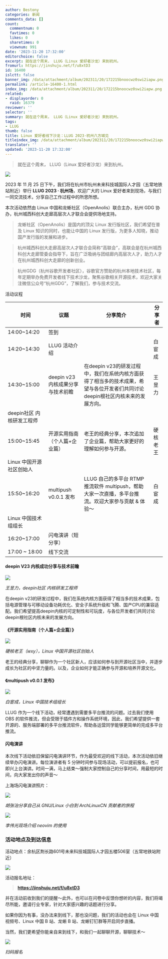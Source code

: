 ```yaml
---
author: Bestony
categories: 新闻
comments_data: []
count:
  commentnum: 0
  favtimes: 0
  likes: 0
  sharetimes: 0
  viewnum: 991
date: '2023-11-20 17:32:00'
editorchoice: false
excerpt: 就在这个周末， LLUG（Linux 爱好者沙龙）来到杭州。
fromurl: https://jinshuju.net/f/u8xtD3
id: 16400
islctt: false
banner_img: /data/attachment/album/202311/20/172215bnoocwz0swi2iapw.png
permalink: /article-16400-1.html
index_img: /data/attachment/album/202311/20/172215bnoocwz0swi2iapw.png
related:
- displayorder: 0
  raid: 16379
reviewer: ''
selector: ''
summary: 就在这个周末， LLUG（Linux 爱好者沙龙）来到杭州。
tags:
- LLUG
thumb: false
title: Linux 爱好者线下沙龙：LLUG 2023·杭州八方城见
titleindex_img: /data/attachment/album/202311/20/172215bnoocwz0swi2iapw.png
translator: ''
updated: '2023-11-20 17:32:00'
---
```



> 就在这个周末， LLUG（Linux 爱好者沙龙）来到杭州。


![](/data/attachment/album/202311/20/172215bnoocwz0swi2iapw.png)


2023 年 11 月 25 日下午，我们将在杭州市杭州未来科技城国际人才园（五常地铁站附近）举行 **LLUG 2023 · 杭州场**，欢迎广大的 Linux 爱好者来到现场，与我们一同交流技术，分享自己工作过程中的所思所想。


本次活动依然由 Linux 中国和龙蜥社区（OpenAnolis）联合主办，杭州 GDG 协办，杭州城西科创大走廊高层次人才联合会提供场地支持。 



> 龙蜥社区（OpenAnolis）是国内的顶尖 Linux 发行版社区，我们希望在普及 Linux 知识的同时，也能让中国的 Linux 发行版，为更多人知晓，推动国产发行版的发展和进步。



> 杭州城西科创大走廊高层次人才联合会简称“高联会”，高联会是在杭州城西科创大走廊管委会指导下，旨在广泛吸纳与团结廊内高层次人才，助力人才在杭州城西科创大走廊的创新创业。



> 杭州GDG（杭州谷歌开发者社区），谷歌官方赞助的杭州本地技术社区，每年定期举办免费开发者线下技术沙龙，聚焦谷歌相关开源技术，欢迎大家关注微信公众号“杭州GDG”，了解我们，参与技术交流。


活动议程




| 时间 | 议题 | 分享简介 | 分享者 |
| --- | --- | --- | --- |
| 14:00~14:20 | 签到 |
| 14:20~14:30 | LLUG 活动介绍 |  | 白宦成 |
| 14:30~15:00 | deepin v23 内核成果分享与技术前瞻 | 在deepin v23的研发过程中，我们在系统内核方面获得了相当多的技术成果，希望与各位开发者们共同讨论deepin根社区内核未来的发展方向。 | 王昱力
deepin社区 内核研发工程师 |
| 15:00~15:45 | 开源实用指南（个人篇+企业篇） | 老王的经典分享，本次追加了企业篇，帮助大家更好的理解如何参与开源。 | 硬核老王
Linux 中国开源社区创始人 |
| 15:50~16:20 | multipush v0.0.1 发布 | LLUG 自己的多平台 RTMP 推流软件 multipush，帮助大家一次直播，多平台推流。欢迎大家参与贡献 & 体验～ | 白宦成
Linux 中国技术组组长  |
| 16:20~17:00 | 闪电演讲（短分享） |
| 17:00 ~ 18:00 | 线下交流 |


#### deepin V23 内核成功分享与技术前瞻


![](/data/attachment/album/202311/20/172432s776ct2mia06qqqg.jpg)


*王昱力，deepin社区 内核研发工程师*


在deepin v23的研发过程中，我们在系统内核方面获得了相当多的技术成果，包括电源管理与可移动设备功耗优化、安全子系统升级和飞腾、国产CPU的兼容适配。我们希望提高deepin内核的可定制性和可玩度，与各位开发者们共同讨论deepin根社区内核未来的发展方向。


#### 《开源实用指南（个人篇+企业篇）》


![](/data/attachment/album/202311/20/172659rzvhgllgzle83zjj.jpg)


*硬核老王（wxy），Linux 中国开源社区创始人*


老王的经典分享，聊聊作为一个社区新人，应该如何参与到开源社区当中，并逐步成长为社区的中坚力量的。以及，企业如何才能正确参与开源和培养开源文化。


#### 《multipush v0.0.1 发布》


![](/data/attachment/album/202311/20/172805wt8rg7p2nptr1pi7.jpg)


*白宦成，Linux 中国技术组组长*


LLUG 作为一个线下活动，经常遭遇到需要多平台推流的问题。过去我们使用 OBS 的软件推流，但会受限于插件方和操作系统环境，因此，我们希望提供一套开源的、服务端部署的多平台推流软件，帮助各运营同学能够更简单的完成多平台推流。


#### 闪电演讲


本次线下活动依旧保留闪电演讲环节，作为最受欢迎的线下活动，本次活动依旧继续举办闪电演讲。每位演讲者有 5 分钟时间参与现场活动，可以提前报名，也可即兴上台演讲。时间一满，马上结束～强制大家控制自己的分享时间，用最短的时间，向大家发出你的声音～


上海场闪电演讲照片：


![](/data/attachment/album/202311/20/172926dvvt2g2vr1nnu389.jpg)


*胡张治分享自己从 GNU/Linux 小白到 ArchLinuxCN 贡献者的旅程*


![](/data/attachment/album/202311/20/172932pvpi8b3xsbtq3ppz.jpg)


*李伟光现场介绍 neovim 的使用*


### 活动地点及到达信息


活动地点：余杭区荆长路601号未来科技城国际人才园五楼506室（五常地铁站附近）


![](/data/attachment/album/202311/20/174005x957iz7o5fbb0fm7.jpg)


活动报名地址：



> 
> **<https://jinshuju.net/f/u8xtD3>**
> 
> 
> 


并在活动前收到我们的提醒～此外，也可以在问卷中反馈你想听的内容，我们将竭尽所能，邀请行业专家，针对大家感兴趣的话题进行分享。 


如果你因为有事，没办法来到线下，那也没问题，我们的活动也会在 Linux 中国视频号、Linux 中国 B 站、龙蜥 B 站、龙蜥钉钉群等开启同步直播。


当然，我们更希望你能亲自来到线下，和我们一起聊聊开源，聊聊技术～


![](/data/attachment/album/202311/23/212756f079bc902f7zkwgi.jpg)


*扫码报名*